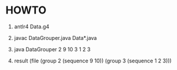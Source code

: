 HOWTO
=====
  1. antlr4 Data.g4

  2. javac DataGrouper.java Data\*.java

  3. java DataGrouper <enter>
     2 9 10 3 1 2 3

  4. result
     (file (group 2 (sequence 9 10)) (group 3 (sequence 1 2 3)))
